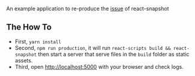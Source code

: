 An example application to re-produce the [issue](https://github.com/geelen/react-snapshot/issues/66#issuecomment-331718560) of react-snapshot

## The How To

- First, `yarn install`
- Second, `npm run production`, it will run `react-scripts build && react-snapshot` then start a server that serve files in the `build` folder as static assets.
- Third, open [http://localhost:5000](http://localhost:5000) with your browser and check logs.

